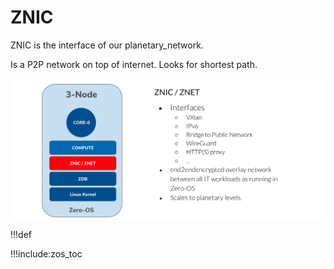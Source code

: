 # ZNIC

ZNIC is the interface of our planetary_network.

Is a P2P network on top of internet. Looks for shortest path.

![](img/znet_znic.png)

!!!def 

!!!include:zos_toc